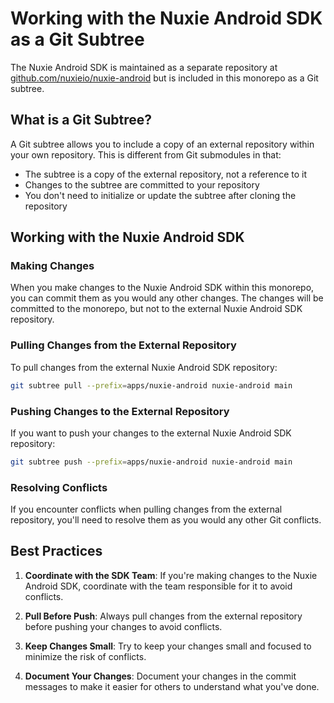 # Working with the Nuxie Android SDK as a Git Subtree

The Nuxie Android SDK is maintained as a separate repository at [github.com/nuxieio/nuxie-android](https://github.com/nuxieio/nuxie-android) but is included in this monorepo as a Git subtree.

## What is a Git Subtree?

A Git subtree allows you to include a copy of an external repository within your own repository. This is different from Git submodules in that:

- The subtree is a copy of the external repository, not a reference to it
- Changes to the subtree are committed to your repository
- You don't need to initialize or update the subtree after cloning the repository

## Working with the Nuxie Android SDK

### Making Changes

When you make changes to the Nuxie Android SDK within this monorepo, you can commit them as you would any other changes. The changes will be committed to the monorepo, but not to the external Nuxie Android SDK repository.

### Pulling Changes from the External Repository

To pull changes from the external Nuxie Android SDK repository:

```bash
git subtree pull --prefix=apps/nuxie-android nuxie-android main
```

### Pushing Changes to the External Repository

If you want to push your changes to the external Nuxie Android SDK repository:

```bash
git subtree push --prefix=apps/nuxie-android nuxie-android main
```

### Resolving Conflicts

If you encounter conflicts when pulling changes from the external repository, you'll need to resolve them as you would any other Git conflicts.

## Best Practices

1. **Coordinate with the SDK Team**: If you're making changes to the Nuxie Android SDK, coordinate with the team responsible for it to avoid conflicts.

2. **Pull Before Push**: Always pull changes from the external repository before pushing your changes to avoid conflicts.

3. **Keep Changes Small**: Try to keep your changes small and focused to minimize the risk of conflicts.

4. **Document Your Changes**: Document your changes in the commit messages to make it easier for others to understand what you've done. 
